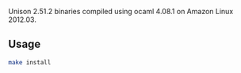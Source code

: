 Unison 2.51.2 binaries compiled using ocaml 4.08.1 on Amazon Linux 2012.03.

## Usage

```sh
make install
```
